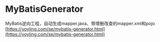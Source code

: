 # MyBatisGenerator
MyBatis逆向工程，自动生成mapper.java、带增删改查的mapper.xml和pojo
[https://yoyling.com/se/mybatis-generator.html](https://yoyling.com/se/mybatis-generator.html)
